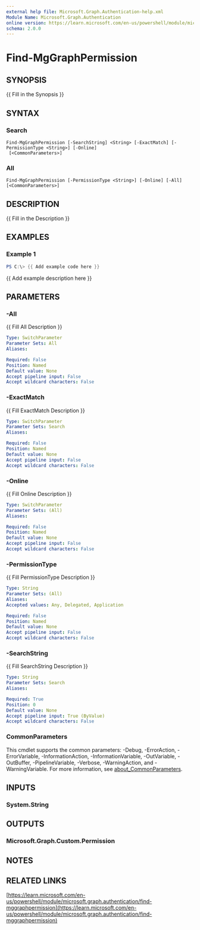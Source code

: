 ```yaml
---
external help file: Microsoft.Graph.Authentication-help.xml
Module Name: Microsoft.Graph.Authentication
online version: https://learn.microsoft.com/en-us/powershell/module/microsoft.graph.authentication/find-mggraphpermission
schema: 2.0.0
---
```


# Find-MgGraphPermission

## SYNOPSIS
{{ Fill in the Synopsis }}

## SYNTAX

### Search
```
Find-MgGraphPermission [-SearchString] <String> [-ExactMatch] [-PermissionType <String>] [-Online]
 [<CommonParameters>]
```

### All
```
Find-MgGraphPermission [-PermissionType <String>] [-Online] [-All] [<CommonParameters>]
```

## DESCRIPTION
{{ Fill in the Description }}

## EXAMPLES

### Example 1
```powershell
PS C:\> {{ Add example code here }}
```

{{ Add example description here }}

## PARAMETERS

### -All
{{ Fill All Description }}

```yaml
Type: SwitchParameter
Parameter Sets: All
Aliases:

Required: False
Position: Named
Default value: None
Accept pipeline input: False
Accept wildcard characters: False
```

### -ExactMatch
{{ Fill ExactMatch Description }}

```yaml
Type: SwitchParameter
Parameter Sets: Search
Aliases:

Required: False
Position: Named
Default value: None
Accept pipeline input: False
Accept wildcard characters: False
```

### -Online
{{ Fill Online Description }}

```yaml
Type: SwitchParameter
Parameter Sets: (All)
Aliases:

Required: False
Position: Named
Default value: None
Accept pipeline input: False
Accept wildcard characters: False
```

### -PermissionType
{{ Fill PermissionType Description }}

```yaml
Type: String
Parameter Sets: (All)
Aliases:
Accepted values: Any, Delegated, Application

Required: False
Position: Named
Default value: None
Accept pipeline input: False
Accept wildcard characters: False
```

### -SearchString
{{ Fill SearchString Description }}

```yaml
Type: String
Parameter Sets: Search
Aliases:

Required: True
Position: 0
Default value: None
Accept pipeline input: True (ByValue)
Accept wildcard characters: False
```

### CommonParameters
This cmdlet supports the common parameters: -Debug, -ErrorAction, -ErrorVariable, -InformationAction, -InformationVariable, -OutVariable, -OutBuffer, -PipelineVariable, -Verbose, -WarningAction, and -WarningVariable. For more information, see [about_CommonParameters](http://go.microsoft.com/fwlink/?LinkID=113216).

## INPUTS

### System.String

## OUTPUTS

### Microsoft.Graph.Custom.Permission

## NOTES

## RELATED LINKS

[https://learn.microsoft.com/en-us/powershell/module/microsoft.graph.authentication/find-mggraphpermission](https://learn.microsoft.com/en-us/powershell/module/microsoft.graph.authentication/find-mggraphpermission)

